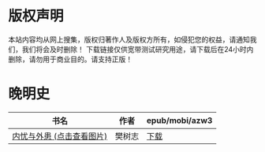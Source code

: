 # 版权声明

本站内容均从网上搜集，版权归著作人及版权方所有，如侵犯您的权益，请通知我们，我们将会及时删除！ 下载链接仅供宽带测试研究用途，请下载后在24小时内删除，请勿用于商业目的。请支持正版！

# 晚明史

| 书名 | 作者 | epub/mobi/azw3 |
| --- | --- | --- |
| [内忧与外患 (点击查看图片)](https://www.dushupai.com/attachment/2024/06/08/61bb8e56fc7f1d0b.jpg) | 樊树志 | [下载](https://url89.ctfile.com/f/31084289-1357045750-19a698?p=8866) |
